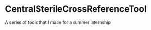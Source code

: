 CentralSterileCrossReferenceTool
================================

A series of tools that I made for a summer internship
